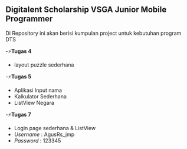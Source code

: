 ## Digitalent Scholarship VSGA Junior Mobile Programmer

Di Repository ini akan berisi kumpulan project untuk kebutuhan program DTS

-⚡**Tugas 4**  
  - layout puzzle sederhana


-⚡**Tugas 5** 
  - Aplikasi Input nama
  - Kalkulator Sederhana
  - ListView Negara
  
  
-⚡**Tugas 7**
  - Login page sederhana & ListView 
  - *Username* : AgusRs_jmp
  - *Password* : 123345
